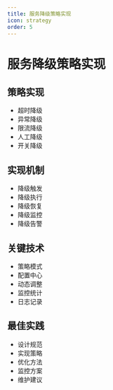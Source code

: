 ```yaml
---
title: 服务降级策略实现
icon: strategy
order: 5
---
```


# 服务降级策略实现

## 策略实现
- 超时降级
- 异常降级
- 限流降级
- 人工降级
- 开关降级

## 实现机制
- 降级触发
- 降级执行
- 降级恢复
- 降级监控
- 降级告警

## 关键技术
- 策略模式
- 配置中心
- 动态调整
- 监控统计
- 日志记录

## 最佳实践
- 设计规范
- 实现策略
- 优化方法
- 监控方案
- 维护建议
